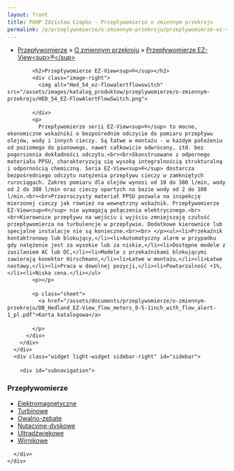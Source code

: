 ```yaml
---
layout: front
title: PUHP Zdzisław Czapko - Przepływomierze o zmiennym przekroju
permalink: /p/przeplywomierze/o-zmiennym-przekroju/przeplywomierze-ez-view-sup-sup/
---
```


<div id="content">
  <div class="wrapper-with-color-background">
    <div class="content-area-blog blog-background-sidebar-right">
      <div class="mainarea-left" id="mainarea">
        <div class="blogpost-blog3">
          <div class="post-content">
            <ul class="meta">
<li>
<a href="/p/przeplywomierze">Przepływomierze</a>
»
<a href="/p/przeplywomierze/o-zmiennym-przekroju">O zmiennym przekroju</a>
»
<a href="/p/przeplywomierze/o-zmiennym-przekroju/przeplywomierze-ez-view-sup-sup">Przepływomierze EZ-View&lt;sup&gt;®&lt;/sup&gt;</a>
</li>
</ul>

            <h2>Przepływomierze EZ-View<sup>®</sup></h2>
            <div class="image-right">
              <img alt="Hed_54_ez-flowalertflowswitch" src="/assets/images/katalog_produktow/przeplywomierze/o-zmiennym-przekroju/HED_54_EZ-FlowAlertFlowSwitch.png">

            </div>
            <p>
              Przepływomierze serii EZ-View<sup>®</sup> to mocne, ekonomiczne wskaźniki o bezpośrednim odczycie do pomiaru przepływu olejów, wody i innych cieczy. Są łatwe w montażu - w każdym położeniu od poziomego do pionowego, nawet całkowicie odwrócony, itd. bez pogorszenia dokładności odczytu.<br><br>Skonstruowane z odpornego materiału PPSU, charakteryzują się wysoką integralnością strukturalną i odpornością chemiczną. Seria EZ-View<sup>®</sup> dostarcza bezpośredniego odczytu natężenia przepływu cieczy w zamkniętych rurociągach. Zakres pomiaru dla olejów wynosi od 10 do 380 l/min, wody od 2 do 380 l/min oraz cieczy opartych na bazie wody od 2 do 100 l/min.<br><br>Przezroczysty materiał PPSU pozwala na inspekcję mierzonej cieczy jak również na wewnętrzny wskaźnik. Przepływomierze EZ-View<sup>®</sup> nie wymagają połączenia elektrycznego.<br><br>Kierownice przepływu na wejściu i wyjściu zmniejszają czułość przepływomierza na turbulencje w przepływie. Dodatkowe kierownice lub specjalne instalacje nie są konieczne.<br><br> </p><ul><li>Przekaźnik kontaktronowy lub blokujący,</li><li>Automatyczny alarm w przypadku gdy natężenie jest za wysokie lub za niskie,</li><li>Dostępne modele z zasilaniem AC lub DC,</li><li>Modele z przekaźnikami blokującymi zawierają konektor Hirschmann,</li><li>Łatwe w montażu,</li><li>Łatwe nastawy,</li><li>Praca w dowolnej pozycji,</li><li>Powtarzalność +1%,</li><li>Niska cena.</li></ul>
            <p></p>
            
            <p class="sheet">
              <a href="/assets/documents/przeplywomierze/o-zmiennym-przekroju/DB_Hedland_EZ-View_flow_meters_0-5-1inch_with_flow_alert-1_pl.pdf">Karta katalogowa</a>

            </p>
          </div>
        </div>
      </div>
      <div class="widget light-widget sidebar-right" id="sidebar">
        
        <div id="subnavigation">
<h3>Przepływomierze</h3>
<ul class="subcategories">
<li class="category"><a href="/p/przeplywomierze/elektromagnetyczne">Elektromagnetyczne</a></li>
<li class="category"><a href="/p/przeplywomierze/turbinowe">Turbinowe</a></li>
<li class="category"><a href="/p/przeplywomierze/owalno-zebate">Owalno-zębate</a></li>
<li class="category"><a href="/p/przeplywomierze/nutacyjne-dyskowe">Nutacyjne-dyskowe</a></li>
<li class="category"><a href="/p/przeplywomierze/ultradzwiekowe">Ultradźwiękowe</a></li>
<li class="category"><a href="/p/przeplywomierze/wirnikowe">Wirnikowe</a></li>
<!--
<li class="category"><a href="/p/przeplywomierze/wirowe">Wirowe</a></li>
<li class="category"><a href="/p/przeplywomierze/o-zmiennym-przekroju">O zmiennym przekroju</a></li>
<li class="category"><a href="/p/przeplywomierze/dla-hydrauliki-silowej">Dla hydrauliki siłowej</a></li>
<li class="category"><a href="/p/przeplywomierze/zwezkowe-i-roznicowo-cisnieniowe">Zwężkowe i różnicowo-ciśnieniowe</a></li>
-->
</ul>
<!--
<h3>Zawory regulacyjne</h3>
<ul class="subcategories">
<li class="category"><a href="/p/zawory-regulacyjne/male-zawory-regulacyjne">Małe zawory regulacyjne</a></li>
<li class="category"><a href="/p/zawory-regulacyjne/zawory-procesowe">Zawory procesowe</a></li>
<li class="category"><a href="/p/zawory-regulacyjne/zawory-w-wykonaniu-higienicznym">Zawory w wykonaniu higienicznym</a></li>
</ul>
<h3>API Industry</h3>
<ul class="subcategories">
<li class="category"><a href="/p/api-industry/czujniki-przemyslowe">Czujniki przemysłowe</a></li>
<div class="light-widget">
<ul class="products">
<li class="product"><a href="/p/api-industry/czujniki-przemyslowe/uts-ultradzwiekowy-sygnalizator-poziomu">UTS™ - Ultradźwiękowy sygnalizator poziomu</a></li>
<li class="product"><a href="/p/api-industry/czujniki-przemyslowe/tla-alarmowy-czujnik-poziomu">TLA™  - Alarmowy czujnik poziomu</a></li>
<li class="product"><a href="/p/api-industry/czujniki-przemyslowe/tgd-czujnik-poziomu-cieczy-temperatury-cisnienia-i-gestosci">TGD™ - Czujnik poziomu cieczy, temperatury, ciśnienia i gęstości</a></li>
<li class="product"><a href="/p/api-industry/czujniki-przemyslowe/tgd-l-pomiar-poziomu">TGD-L™ - Pomiar poziomu</a></li>
<li class="product"><a href="/p/api-industry/czujniki-przemyslowe/tgd-t-pomiar-temperatury">TGD-T™ - Pomiar temperatury</a></li>
<li class="product"><a href="/p/api-industry/czujniki-przemyslowe/tgd-s-pomiar-gestosci">TGD-S™ - Pomiar gęstości</a></li>
<li class="product"><a href="/p/api-industry/czujniki-przemyslowe/upt-uniwersalny-przetwornik-cisnienia">UPT™ - Uniwersalny przetwornik ciśnienia</a></li>
<li class="product"><a href="/p/api-industry/czujniki-przemyslowe/utt-uniwersalny-przetwornik-temperatury">UTT™ - Uniwersalny przetwornik temperatury</a></li>
<li class="product"><a href="/p/api-industry/czujniki-przemyslowe/pi-485-przetwornik-hart-sup-sup">PI-485™ - Przetwornik HART<sup>®</sup></a></li>
</ul>
</div>
</ul>
</div>
-->

      </div>
    </div>
  </div>
</div>